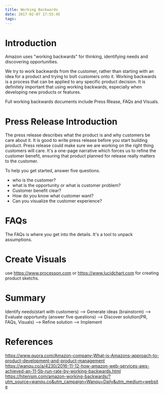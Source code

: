 ```yaml
---
title: Working Backwards
date: 2017-02-07 17:55:45
tags:
---
```

# Introduction
Amazon uses "working backwards" for thinking, identifying needs and discovering opportunities. 

We try to work backwards from the customer, rather than starting with an idea for a product and trying to bolt customers onto it.  Working backwards is a process that can be applied to any specific product decision. It is definitely important that using working backwards, especially when developing new products or features.

Full working backwards documents include Press Rlease, FAQs and Visuals.

# Press Release Introduction
The press release describes what the product is and why customers be care about it. It is good to write press release before you start building product. Press release could make sure we are working on the right thing customers will care. It's a one-page narrative which forces us to refine the customer benefit, ensuring that product planned for release really matters to the customer.

To help you get started, answer five questions.
- who is the customer?
- what is the opportunity or what is customer problem?
- Customer benefit clear?
- How do you know what customer want?
- Can you visualize the customer experience?



# FAQs
The FAQs is where you get into the details. It's a tool to unpack assumptions. 


# Create Visuals
use 
<https://www.processon.com>
or 
<https://www.lucidchart.com>
for creating product sketchs.

# Summary
Identify needs(start with customers) --> Generate ideas (brainstorm) --> Evaluate opportunity (answer five questions)
--> Discover solution(PR, FAQs, Visuals) --> Refine solution --> Implement

# References
https://www.quora.com/Amazon-company-What-is-Amazons-approach-to-product-development-and-product-management
https://wanqu.co/a/4230/2016-11-12-how-amazon-web-services-aws-achieved-an-11-5b-run-rate-by-working-backwards.html
https://hitenism.com/amazon-working-backwards/?utm_source=wanqu.co&utm_campaign=Wanqu+Daily&utm_medium=website


